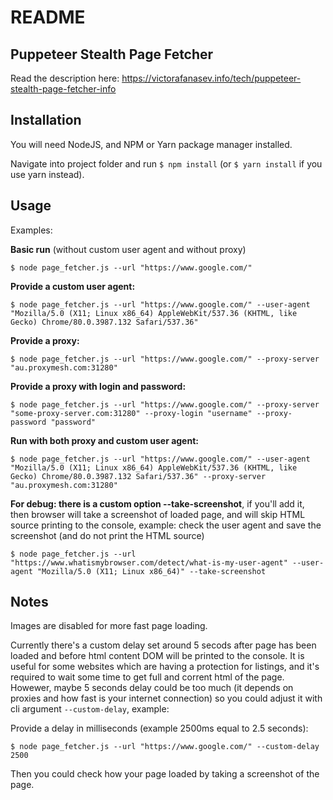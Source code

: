 # README

## Puppeteer Stealth Page Fetcher

Read the description here: <https://victorafanasev.info/tech/puppeteer-stealth-page-fetcher-info>

## Installation

You will need NodeJS, and NPM or Yarn package manager installed.

Navigate into project folder and run `$ npm install` (or `$ yarn install` if you use yarn instead).


## Usage

Examples:

**Basic run** (without custom user agent and without proxy)

```
$ node page_fetcher.js --url "https://www.google.com/"
```

**Provide a custom user agent:**

```
$ node page_fetcher.js --url "https://www.google.com/" --user-agent "Mozilla/5.0 (X11; Linux x86_64) AppleWebKit/537.36 (KHTML, like Gecko) Chrome/80.0.3987.132 Safari/537.36"
```

**Provide a proxy:**

```
$ node page_fetcher.js --url "https://www.google.com/" --proxy-server "au.proxymesh.com:31280"
```

**Provide a proxy with login and password:**

```
$ node page_fetcher.js --url "https://www.google.com/" --proxy-server "some-proxy-server.com:31280" --proxy-login "username" --proxy-password "password"
```

**Run with both proxy and custom user agent:**

```
$ node page_fetcher.js --url "https://www.google.com/" --user-agent "Mozilla/5.0 (X11; Linux x86_64) AppleWebKit/537.36 (KHTML, like Gecko) Chrome/80.0.3987.132 Safari/537.36" --proxy-server "au.proxymesh.com:31280"
```

**For debug: there is a custom option --take-screenshot**, if you'll add it, then browser will take a screenshot of loaded page, and will skip HTML source printing to the console, example: check the user agent and save the screenshot (and do not print the HTML source)

```
$ node page_fetcher.js --url "https://www.whatismybrowser.com/detect/what-is-my-user-agent" --user-agent "Mozilla/5.0 (X11; Linux x86_64)" --take-screenshot
```

## Notes

Images are disabled for more fast page loading.

Currently there's a custom delay set around 5 secods after page has been loaded and before html content DOM will be printed to the console. It is useful for some websites which are having a protection for listings, and it's required to wait some time to get full and corrent html of the page. Howewer, maybe 5 seconds delay could be too much (it depends on proxies and how fast is your internet connection) so you could adjust it with cli argument `--custom-delay`, example:

Provide a delay in milliseconds (example 2500ms equal to 2.5 seconds):

```
$ node page_fetcher.js --url "https://www.google.com/" --custom-delay 2500
```

Then you could check how your page loaded by taking a screenshot of the page.
